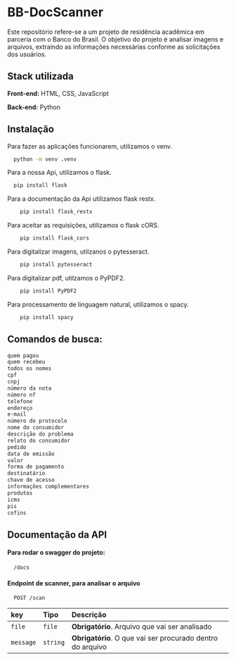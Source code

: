 
# BB-DocScanner

Este repositório refere-se a um projeto de residência acadêmica em parceria com o Banco do Brasil. O objetivo do projeto é analisar imagens e arquivos, extraindo as informações necessárias conforme as solicitações dos usuários.


## Stack utilizada

**Front-end:** HTML, CSS, JavaScript

**Back-end:** Python


## Instalação

Para fazer as aplicações funcionarem, utilizamos o venv.
```bash
  python -m venv .venv
```
Para a nossa Api, utilizamos o flask.
```bash
  pip install flask
```
Para a documentação da Api utilizamos flask restx.
```bash
    pip install flask_restx
```
Para aceitar as requisições, utilizamos o flask cORS.
```bash
    pip install flask_cors
```
Para digitalizar imagens, utilzanos o pytesseract.
```bash
    pip install pytesseract
```
Para digitalizar pdf, utilzamos o PyPDF2.
```bash
    pip install PyPDF2
```
Para processamento de linguagem natural, utilizamos o spacy.
```bash
    pip install spacy
```

## Comandos de busca:

```bash
quem pagou
quem recebeu
todos os nomes
cpf
cnpj
número da nota
número nf
telefone
endereço
e-mail
número do protocolo
nome do consumidor
descrição do problema
relato do consumidor
pedido
data de emissão
valor
forma de pagamento
destinatário
chave de acesso
informações complementares
produtos
icms
pis
cofins
```

## Documentação da API

#### Para rodar o swagger do projeto:

```http
  /docs
```

#### Endpoint de scanner, para analisar o arquivo

```http
  POST /scan
```

| key   | Tipo       | Descrição                           |
| :---------- | :--------- | :---------------------------------- |
| `file` | `file` | **Obrigatório**. Arquivo que vai ser analisado
| `message` | `string` | **Obrigatório**. O que vai ser procurado dentro do arquivo |

